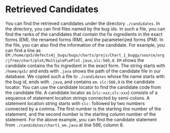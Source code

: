 # Retrieved Candidates

You can find the retrieved candidates under the directory `./candidates`. 
In the directory, you can find files named by the bug ids. In such a file,
you can find the ranks of the candidates that contain the fix ingredients
in the exact forms (EM), the renamed forms (RM), and the parameterized
forms (PM). In the file, you can also find the information of the candidate. 
For example, you can find a line as `EM:/home/qx5/defects4j_bugs/bugs/charts/projs/Chart_1_buggy/source/org/jfree/chart/plot/MultiplePiePlot.java,slc:566,8`.
`EM` shows the candidate contains the fix ingredient in the exact form.
The string starts with `/home/qx5/` and ends with `.java` shows the path
of the candidate file in our database. We copied such a file to `./candidates` 
whose file name starts with the bug id, ends with `.java`, and contains `em`.
`slc:566,8` is the candidate locator. You can use the candidate locator to
find the candidate code from the candidate file. A candidate locator as 
(`slc:xxx;slc:xxx`) consists of a sequence of statement location strings 
connected by semi-colons. A statement location string starts with `slc:` followed 
by two numbers connected by a comma. The first number is the starting *line* number 
of the statement, and the second number is the starting *column* number of 
the statement. For the above example, you can find the candidate statement from
`./candidates/chart1_em.java` at line 566, column 8.


